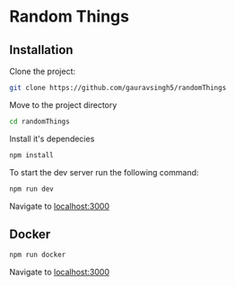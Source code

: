 # Random Things

## Installation

Clone the project:

```bash
git clone https://github.com/gauravsingh5/randomThings
```

Move to the project directory

```bash
cd randomThings
```

Install it's dependecies

```bash
npm install
```

To start the dev server run the following command:

```bash
npm run dev
```

Navigate to [localhost:3000](http://localhost:3000)

## Docker

```bash
npm run docker
```

Navigate to [localhost:3000](http://localhost:3000)
